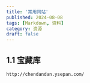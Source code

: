 ```yaml
---
title: '常用网站'
published: 2024-08-08
tags: [Markdown, 资料]
category: 资源
draft: false
---
```


## 1.1 宝藏库

```
http://chendandan.ysepan.com/

```